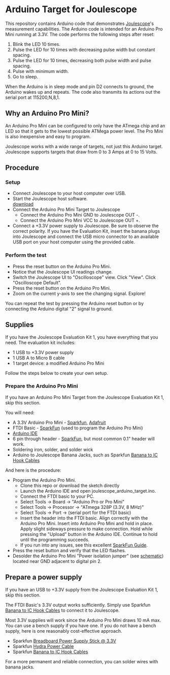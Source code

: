 
# Arduino Target for Joulescope

This repository contains Arduino code that demonstrates 
[Joulescope](https://www.joulescope.com)'s measurement
capabilities.  The Arduino code is intended for an Arduino Pro Mini running
at 3.3V.  The code performs the following steps after reset:

1.  Blink the LED 10 times.
2.  Pulse the LED for 10 times with decreasing pulse width but constant spacing.
3.  Pulse the LED for 10 times, decreasing both pulse width and pulse spacing.
4.  Pulse with minimum width.
5.  Go to sleep.

When the Arduino is in sleep mode and pin D2 connects to ground, the Arduino
wakes up and repeats.  The code also transmits its actions out the serial port 
at 115200,N,8,1.


## Why an Arduino Pro Mini?

An Arduino Pro Mini can be configured to only have the ATmega chip and an LED
so that it gets to the lowest possible ATMega power level.  The Pro Mini is
also inexpensive and easy to program.  

Joulescope works with a wide range of targets, not just this Arduino target.
Joulescope supports targets that draw from 0 to 3 Amps at 0 to 15 Volts.


## Procedure

### Setup

*   Connect Joulescope to your host computer over USB.
*   Start the Joulescope host software.  
    [download](https://www.joulescope.com/download/)
*   Connect the Arduino Pro Mini Target to Joulescope
    *   Connect the Arduino Pro Mini GND to Joulescope OUT -.
    *   Connect the Arduino Pro Mini VCC to Joulescope OUT +.
*   Connect a +3.3V power supply to Joulescope.  Be sure to observe the
    correct polarity.  If you have the Evaluation Kit, insert the banana 
    plugs into Joulescope and connect the USB micro connector to an available
    USB port on your host computer using the provided cable.
    
    
### Perform the test

*   Press the reset button on the Arduino Pro Mini.
*   Notice that the Joulescope UI readings change.
*   Switch the Joulescope UI to "Oscilloscope" view.
    Click "View".  Click "Oscilloscope Default".
*   Press the reset button on the Arduino Pro Mini.
*   Zoom on the current y-axis to see the changing signal.  Explore!

You can repeat the test by pressing the Arduino reset button or by 
connecting the Arduino digital "2" signal to ground.


## Supplies

If you have the Joulescope Evaluation Kit 1, you have everything that you need.
The evaluation kit includes:

*   1 USB to +3.3V power supply
*   1 USB A to Micro B cable
*   1 target device: a modified Arduino Pro Mini

Follow the steps below to create your own setup.


### Prepare the Arduino Pro Mini

If you have an Arduino Pro Mini Target from the Joulescope Evaluation Kit 1,
skip this section.

You will need:

*   A 3.3V Arduino Pro Mini - 
    [Sparkfun](https://www.sparkfun.com/products/11114),
    [Adafruit](https://www.adafruit.com/product/2377)
*   FTDI Basic - [SparkFun](https://www.sparkfun.com/products/9873)
    (used to program the Arduino Pro Mini)
*   [Arduino IDE](https://www.arduino.cc/en/Main/Software)
*   6 pin through header - [SparkFun](https://www.sparkfun.com/products/553),
    but most common 0.1" header will work.
*   Soldering iron, solder, and solder wick
*   Arduino to Joulescope Banana Jacks, such as Sparkfun 
    [Banana to IC Hook Cables](https://www.sparkfun.com/products/506)


And here is the procedure:

*   Program the Arduino Pro Mini.
    *   Clone this repo or download the sketch directly
    *   Launch the Arduino IDE and open joulescope_arduino_target.ino.
    *   Connect the FTDI basic to your PC.
    *   Select Tools -> Board -> "Arduino Pro or Pro Mini"
    *   Select Tools -> Processor -> "ATmega 328P (3.3V, 8 MHz)"
    *   Select Tools -> Port -> (serial port for the FTDI basic)
    *   Insert the header into the FTDI basic.  Align correctly with the
        Arduino Pro Mini.  Insert into Arduino Pro Mini and hold in place.
        Apply slight sideways pressure to make connection.  Hold while pressing
        the "Upload" button in the Arduino IDE.  Continue to hold until the
        programming succeeds.
    *   If you run into any issues, see this excellent
        [SparkFun Guide](https://learn.sparkfun.com/tutorials/using-the-arduino-pro-mini-33v).
*   Press the reset button and verify that the LED flashes.
*   Desolder the Arduino Pro Mini "Power isolation jumper" 
    (see [schematic](https://cdn.sparkfun.com/datasheets/Dev/Arduino/Boards/Arduino-Pro-Mini-v14.pdf))
    located near GND adjacent to digital pin 2.



## Prepare a power supply

If you have an USB to +3.3V supply from the Joulescope Evaluation Kit 1,
skip this section.

The FTDI Basic's 3.3V output works sufficiently. Simply use 
Sparkfun [Banana to IC Hook Cables](https://www.sparkfun.com/products/506) to
connect it to Joulescope.

Most 3.3V supplies will work since the Arduino Pro Mini draws 10 mA max.
You can use a bench supply if you have one.  If you do not have a bench supply,
here is one reasonably cost-effective approach.

*   Sparkfun [Breadboard Power Supply Stick @ 3.3V](https://www.sparkfun.com/products/13157)
*   Sparkfun [Hydra Power Cable](https://www.sparkfun.com/products/11579)
*   Sparkfun [Banana to IC Hook Cables](https://www.sparkfun.com/products/506)

For a more permanent and reliable connection, you can solder wires with 
banana jacks.
